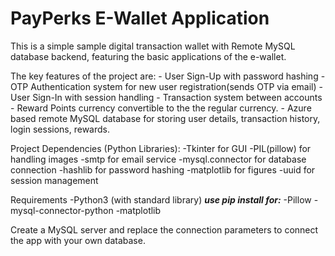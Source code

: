 # PayPerks E-Wallet Application

This is a simple sample digital transaction wallet with Remote MySQL database backend, featuring the basic applications of the e-wallet.

The key features of the project are:
    - User Sign-Up with password hashing
    - OTP Authentication system for new user registration(sends OTP via email)
    - User Sign-In with session handling
    - Transaction system between accounts
    - Reward Points currency convertible to the the regular currency.
    - Azure based remote MySQL database for storing user details, transaction history, login sessions, rewards.

Project Dependencies (Python Libraries):
    -Tkinter for GUI
    -PIL(pillow) for handling images
    -smtp for email service
    -mysql.connector for database connection
    -hashlib for password hashing
    -matplotlib for figures
    -uuid for session management

Requirements
  -Python3 (with standard library)
  ***use pip install for:***
  -Pillow
  -mysql-connector-python
  -matplotlib

Create a MySQL server and replace the connection parameters to connect the app with your own database.
